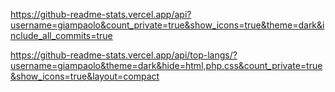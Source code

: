 https://github-readme-stats.vercel.app/api?username=giampaolo&count_private=true&show_icons=true&theme=dark&include_all_commits=true

https://github-readme-stats.vercel.app/api/top-langs/?username=giampaolo&theme=dark&hide=html,php,css&count_private=true&show_icons=true&layout=compact
